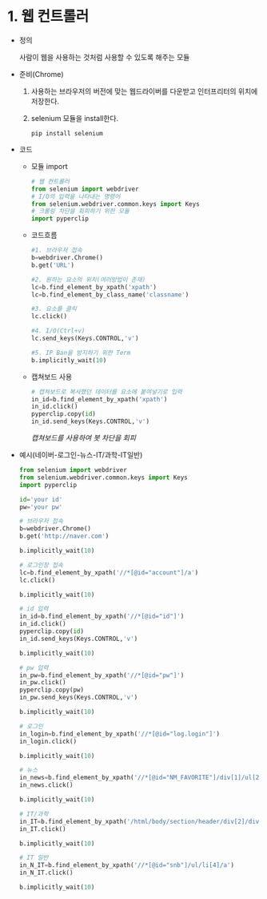 # 1. 웹 컨트롤러

- 정의

  사람이 웹을 사용하는 것처럼 사용할 수 있도록 해주는 모듈

- 준비(Chrome)

  1. 사용하는 브라우저의 버전에 맞는 웹드라이버를 다운받고 인터프리터의 위치에 저장한다.

  2. selenium 모듈을 install한다.

     ``pip install selenium``

- 코드

  - 모듈 import

    ```python
    # 웹 컨트롤러
    from selenium import webdriver
    # I/O의 입력을 나타내는 명령어
    from selenium.webdriver.common.keys import Keys
    # 크롤링 차단을 회피하기 위한 모듈
    import pyperclip
    ```

  - 코드흐름

    ```python
    #1. 브라우저 접속
    b=webdriver.Chrome()
    b.get('URL')
    
    #2. 원하는 요소의 위치(여러방법이 존재)
    lc=b.find_element_by_xpath('xpath')
    lc=b.find_element_by_class_name('classname')
    
    #3. 요소를 클릭
    lc.click()
    
    #4. I/O(Ctrl+v)
    lc.send_keys(Keys.CONTROL,'v')
    
    #5. IP Ban을 방지하기 위한 Term
    b.implicitly_wait(10)
    ```

  - 캡쳐보드 사용

    ```python
    # 캡쳐보드로 복사했던 데이터를 요소에 붙여넣기로 입력
    in_id=b.find_element_by_xpath('xpath')
    in_id.click()
    pyperclip.copy(id)
    in_id.send_keys(Keys.CONTROL,'v')
    ```

    *캡쳐보드를 사용하여 봇 차단을 회피*

- 예시(네이버-로그인-뉴스-IT/과학-IT일반)

  ```python
  from selenium import webdriver
  from selenium.webdriver.common.keys import Keys
  import pyperclip
  
  id='your id'
  pw='your pw'
  
  # 브라우저 접속
  b=webdriver.Chrome()
  b.get('http://naver.com')
  
  b.implicitly_wait(10)
  
  # 로그인창 접속
  lc=b.find_element_by_xpath('//*[@id="account"]/a')
  lc.click()
  
  b.implicitly_wait(10)
  
  # id 입력
  in_id=b.find_element_by_xpath('//*[@id="id"]')
  in_id.click()
  pyperclip.copy(id)
  in_id.send_keys(Keys.CONTROL,'v')
  
  b.implicitly_wait(10)
  
  # pw 입력
  in_pw=b.find_element_by_xpath('//*[@id="pw"]')
  in_pw.click()
  pyperclip.copy(pw)
  in_pw.send_keys(Keys.CONTROL,'v')
  
  b.implicitly_wait(10)
  
  # 로그인
  in_login=b.find_element_by_xpath('//*[@id="log.login"]')
  in_login.click()
  
  b.implicitly_wait(10)
  
  # 뉴스
  in_news=b.find_element_by_xpath('//*[@id="NM_FAVORITE"]/div[1]/ul[2]/li[2]/a')
  in_news.click()
  
  b.implicitly_wait(10)
  
  # IT/과학
  in_IT=b.find_element_by_xpath('/html/body/section/header/div[2]/div/div/div[1]/div/div/ul/li[6]/a/span')
  in_IT.click()
  
  b.implicitly_wait(10)
  
  # IT 일반
  in_N_IT=b.find_element_by_xpath('//*[@id="snb"]/ul/li[4]/a')
  in_N_IT.click()
  
  b.implicitly_wait(10)
  ```

  

